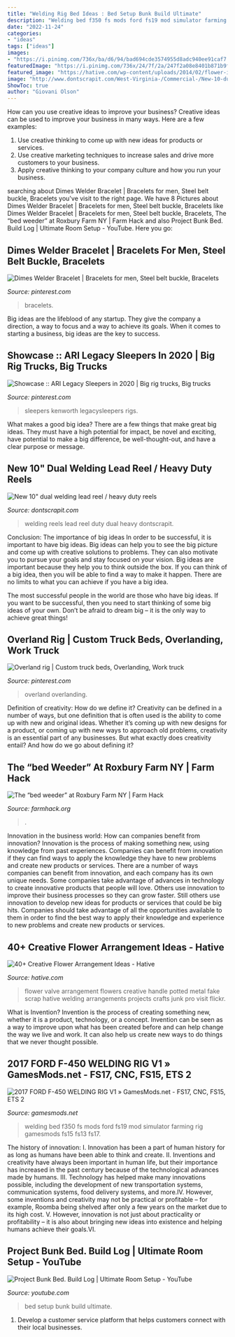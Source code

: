```yaml
---
title: "Welding Rig Bed Ideas : Bed Setup Bunk Build Ultimate"
description: "Welding bed f350 fs mods ford fs19 mod simulator farming rig gamesmods fs15 fs13 fs17"
date: "2022-11-24"
categories:
- "ideas"
tags: ["ideas"]
images:
- "https://i.pinimg.com/736x/ba/d6/94/bad694cde3574955d8adc940ee91caf7.jpg"
featuredImage: "https://i.pinimg.com/736x/24/7f/2a/247f2a08e8401b871b9f59e13f3feebf--welding-ideas-welding-projects.jpg"
featured_image: "https://hative.com/wp-content/uploads/2014/02/flower-ideas/fake-flowers-potted-valve-handle-44.jpg"
image: "http://www.dontscrapit.com/West-Virginia-/Commercial-/New-10-dual-welding-lead-reel-heavy-duty-reels-partpic-4.jpg"
ShowToc: true
author: "Giovani Olson"
---
```



How can you use creative ideas to improve your business?
Creative ideas can be used to improve your business in many ways. Here are a few examples:
1. Use creative thinking to come up with new ideas for products or services.
2. Use creative marketing techniques to increase sales and drive more customers to your business.
3. Apply creative thinking to your company culture and how you run your business.

	

		
searching about Dimes Welder Bracelet | Bracelets for men, Steel belt buckle, Bracelets you've visit to the right page. We have 8 Pictures about Dimes Welder Bracelet | Bracelets for men, Steel belt buckle, Bracelets like Dimes Welder Bracelet | Bracelets for men, Steel belt buckle, Bracelets, The “bed weeder” at Roxbury Farm NY | Farm Hack and also Project Bunk Bed. Build Log | Ultimate Room Setup - YouTube. Here you go:
		
    
## Dimes Welder Bracelet | Bracelets For Men, Steel Belt Buckle, Bracelets

<img loading=lazy src="https://i.pinimg.com/736x/24/7f/2a/247f2a08e8401b871b9f59e13f3feebf--welding-ideas-welding-projects.jpg" onerror="this.onerror=null;this.src='https://tse4.mm.bing.net/th?id=OIP.HBWGyvSwlP2nwzaCyE8UXQHaIn&amp;pid=15.1';" alt="Dimes Welder Bracelet | Bracelets for men, Steel belt buckle, Bracelets">

_Source: pinterest.com_

>bracelets. 

	

Big ideas are the lifeblood of any startup. They give the company a direction, a way to focus and a way to achieve its goals. When it comes to starting a business, big ideas are the key to success.

    
## Showcase :: ARI Legacy Sleepers In 2020 | Big Rig Trucks, Big Trucks

<img loading=lazy src="https://i.pinimg.com/736x/ba/d6/94/bad694cde3574955d8adc940ee91caf7.jpg" onerror="this.onerror=null;this.src='https://tse3.mm.bing.net/th?id=OIP.aCyhxHEKT1aA-AjA96kYyQHaEK&amp;pid=15.1';" alt="Showcase :: ARI Legacy Sleepers in 2020 | Big rig trucks, Big trucks">

_Source: pinterest.com_

>sleepers kenworth legacysleepers rigs. 

	

What makes a good big idea?
There are a few things that make great big ideas. They must have a high potential for impact, be novel and exciting, have potential to make a big difference, be well-thought-out, and have a clear purpose or message.

    
## New 10&quot; Dual Welding Lead Reel / Heavy Duty Reels

<img loading=lazy src="http://www.dontscrapit.com/West-Virginia-/Commercial-/New-10-dual-welding-lead-reel-heavy-duty-reels-partpic-4.jpg" onerror="this.onerror=null;this.src='https://tse3.mm.bing.net/th?id=OIP.ys8KKQLye8ZnkHBnIXCe0QHaGT&amp;pid=15.1';" alt="New 10&quot; dual welding lead reel / heavy duty reels">

_Source: dontscrapit.com_

>welding reels lead reel duty dual heavy dontscrapit. 

	

Conclusion: The importance of big ideas
In order to be successful, it is important to have big ideas. Big ideas can help you to see the big picture and come up with creative solutions to problems. They can also motivate you to pursue your goals and stay focused on your vision.
Big ideas are important because they help you to think outside the box. If you can think of a big idea, then you will be able to find a way to make it happen. There are no limits to what you can achieve if you have a big idea.

The most successful people in the world are those who have big ideas. If you want to be successful, then you need to start thinking of some big ideas of your own. Don’t be afraid to dream big – it is the only way to achieve great things!

    
## Overland Rig | Custom Truck Beds, Overlanding, Work Truck

<img loading=lazy src="https://i.pinimg.com/736x/e4/d1/84/e4d184e42f6a304ff90dbecbdb2b8bec.jpg" onerror="this.onerror=null;this.src='https://tse2.mm.bing.net/th?id=OIP.PTAxsV8rnVwhQd9HEcbRBAHaJ3&amp;pid=15.1';" alt="Overland rig | Custom truck beds, Overlanding, Work truck">

_Source: pinterest.com_

>overland overlanding. 

	

Definition of creativity: How do we define it?
Creativity can be defined in a number of ways, but one definition that is often used is the ability to come up with new and original ideas. Whether it’s coming up with new designs for a product, or coming up with new ways to approach old problems, creativity is an essential part of any businesses. But what exactly does creativity entail? And how do we go about defining it?

    
## The “bed Weeder” At Roxbury Farm NY | Farm Hack

<img loading=lazy src="https://farmhack.org/sites/default/files/SAM_1686.JPG" onerror="this.onerror=null;this.src='https://tse1.mm.bing.net/th?id=OIP.SJoFPbvzgEKX4QK4RDbeIgHaFj&amp;pid=15.1';" alt="The “bed weeder” at Roxbury Farm NY | Farm Hack">

_Source: farmhack.org_

>. 

	

Innovation in the business world: How can companies benefit from innovation?
Innovation is the process of making something new, using knowledge from past experiences. Companies can benefit from innovation if they can find ways to apply the knowledge they have to new problems and create new products or services. There are a number of ways companies can benefit from innovation, and each company has its own unique needs. Some companies take advantage of advances in technology to create innovative products that people will love. Others use innovation to improve their business processes so they can grow faster. Still others use innovation to develop new ideas for products or services that could be big hits. Companies should take advantage of all the opportunities available to them in order to find the best way to apply their knowledge and experience to new problems and create new products or services.

    
## 40+ Creative Flower Arrangement Ideas - Hative

<img loading=lazy src="https://hative.com/wp-content/uploads/2014/02/flower-ideas/fake-flowers-potted-valve-handle-44.jpg" onerror="this.onerror=null;this.src='https://tse3.mm.bing.net/th?id=OIP.1-UF4_cocpNnzVaEwvqWMAHaJ4&amp;pid=15.1';" alt="40+ Creative Flower Arrangement Ideas - Hative">

_Source: hative.com_

>flower valve arrangement flowers creative handle potted metal fake scrap hative welding arrangements projects crafts junk pro visit flickr. 

	

What is Invention?
Invention is the process of creating something new, whether it is a product, technology, or a concept. Invention can be seen as a way to improve upon what has been created before and can help change the way we live and work. It can also help us create new ways to do things that we never thought possible.

    
## 2017 FORD F-450 WELDING RIG V1 » GamesMods.net - FS17, CNC, FS15, ETS 2

<img loading=lazy src="http://gamesmods.net/uploads/posts/2015-04/thumbs/1428917396_f350-welding.jpg" onerror="this.onerror=null;this.src='https://tse1.mm.bing.net/th?id=OIP.Sa8P8Gr0_2xDNtMy1HaFrQAAAA&amp;pid=15.1';" alt="2017 FORD F-450 WELDING RIG V1 » GamesMods.net - FS17, CNC, FS15, ETS 2">

_Source: gamesmods.net_

>welding bed f350 fs mods ford fs19 mod simulator farming rig gamesmods fs15 fs13 fs17. 

	

The history of innovation:
I. Innovation has been a part of human history for as long as humans have been able to think and create. II. Inventions and creativity have always been important in human life, but their importance has increased in the past century because of the technological advances made by humans. III. Technology has helped make many innovations possible, including the development of new transportation systems, communication systems, food delivery systems, and more.IV. However, some inventions and creativity may not be practical or profitable – for example, Roomba being shelved after only a few years on the market due to its high cost. V. However, innovation is not just about practicality or profitability – it is also about bringing new ideas into existence and helping humans achieve their goals.VI.

    
## Project Bunk Bed. Build Log | Ultimate Room Setup - YouTube

<img loading=lazy src="https://i.ytimg.com/vi/EQmstxH7CKQ/maxresdefault.jpg" onerror="this.onerror=null;this.src='https://tse4.mm.bing.net/th?id=OIP.27o1BrY4l1nd3CZfjIp1-AHaEK&amp;pid=15.1';" alt="Project Bunk Bed. Build Log | Ultimate Room Setup - YouTube">

_Source: youtube.com_

>bed setup bunk build ultimate. 

	

1. Develop a customer service platform that helps customers connect with their local businesses.

